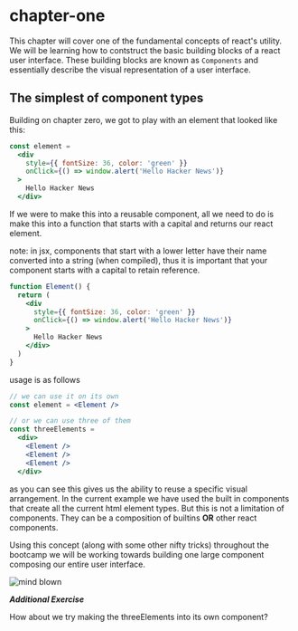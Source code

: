 # chapter-one

This chapter will cover one of the fundamental concepts of react's utility. We will be learning how to contstruct the basic building blocks of a react user interface. These building blocks are known as `Components` and essentially describe the visual representation of a user interface.

## The simplest of component types

Building on chapter zero, we got to play with an element that looked like this:

```jsx
const element =
  <div
    style={{ fontSize: 36, color: 'green' }}
    onClick={() => window.alert('Hello Hacker News')}
  >
    Hello Hacker News
  </div>
```

If we were to make this into a reusable component, all we need to do is make this into a function that starts with a capital and returns our react element.

note: in jsx, components that start with a lower letter have their name converted into a string (when compiled), thus it is important that your component starts with a capital to retain reference.

```jsx
function Element() {
  return (
    <div
      style={{ fontSize: 36, color: 'green' }}
      onClick={() => window.alert('Hello Hacker News')}
    >
      Hello Hacker News
    </div>
  )
}
```

usage is as follows

```jsx
// we can use it on its own
const element = <Element />

// or we can use three of them
const threeElements =
  <div>
    <Element />
    <Element />
    <Element />
  </div>
```

as you can see this gives us the ability to reuse a specific visual arrangement. In the current example we have used the built in components that create all the current html element types. But this is not a limitation of components. They can be a composition of builtins __OR__ other react components.

Using this concept (along with some other nifty tricks) throughout the bootcamp we will be working towards building one large component composing our entire user interface.

![mind blown](http://www.reactiongifs.com/wp-content/uploads/2013/10/tim-and-eric-mind-blown.gif)

**_Additional Exercise_**

How about we try making the threeElements into its own component?
